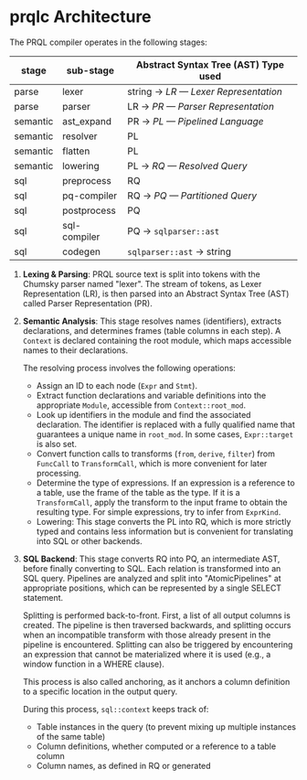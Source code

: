 # prqlc Architecture

The PRQL compiler operates in the following stages:

| stage    | sub-stage    | Abstract Syntax Tree (AST) Type used  |
| -------- | ------------ | ------------------------------------- |
| parse    | lexer        | string -> _LR — Lexer Representation_ |
| parse    | parser       | LR -> _PR — Parser Representation_    |
| semantic | ast_expand   | PR -> _PL — Pipelined Language_       |
| semantic | resolver     | PL                                    |
| semantic | flatten      | PL                                    |
| semantic | lowering     | PL -> _RQ — Resolved Query_           |
| sql      | preprocess   | RQ                                    |
| sql      | pq-compiler  | RQ -> _PQ — Partitioned Query_        |
| sql      | postprocess  | PQ                                    |
| sql      | sql-compiler | PQ -> `sqlparser::ast`                |
| sql      | codegen      | `sqlparser::ast` -> string            |

1. **Lexing & Parsing**: PRQL source text is split into tokens with the Chumsky
   parser named "lexer". The stream of tokens, as Lexer Representation (LR), is
   then parsed into an Abstract Syntax Tree (AST) called Parser Representation
   (PR).

2. **Semantic Analysis**: This stage resolves names (identifiers), extracts
   declarations, and determines frames (table columns in each step). A `Context`
   is declared containing the root module, which maps accessible names to their
   declarations.

   The resolving process involves the following operations:

   - Assign an ID to each node (`Expr` and `Stmt`).
   - Extract function declarations and variable definitions into the appropriate
     `Module`, accessible from `Context::root_mod`.
   - Look up identifiers in the module and find the associated declaration. The
     identifier is replaced with a fully qualified name that guarantees a unique
     name in `root_mod`. In some cases, `Expr::target` is also set.
   - Convert function calls to transforms (`from`, `derive`, `filter`) from
     `FuncCall` to `TransformCall`, which is more convenient for later
     processing.
   - Determine the type of expressions. If an expression is a reference to a
     table, use the frame of the table as the type. If it is a `TransformCall`,
     apply the transform to the input frame to obtain the resulting type. For
     simple expressions, try to infer from `ExprKind`.
   - Lowering: This stage converts the PL into RQ, which is more strictly typed
     and contains less information but is convenient for translating into SQL or
     other backends.

3. **SQL Backend**: This stage converts RQ into PQ, an intermediate AST, before
   finally converting to SQL. Each relation is transformed into an SQL query.
   Pipelines are analyzed and split into "AtomicPipelines" at appropriate
   positions, which can be represented by a single SELECT statement.

   Splitting is performed back-to-front. First, a list of all output columns is
   created. The pipeline is then traversed backwards, and splitting occurs when
   an incompatible transform with those already present in the pipeline is
   encountered. Splitting can also be triggered by encountering an expression
   that cannot be materialized where it is used (e.g., a window function in a
   WHERE clause).

   This process is also called anchoring, as it anchors a column definition to a
   specific location in the output query.

   During this process, `sql::context` keeps track of:

   - Table instances in the query (to prevent mixing up multiple instances of
     the same table)
   - Column definitions, whether computed or a reference to a table column
   - Column names, as defined in RQ or generated
